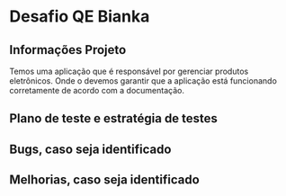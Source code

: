 # Desafio QE Bianka
## Informações Projeto
Temos uma aplicação que é responsável por gerenciar produtos eletrônicos.
Onde o devemos garantir que a aplicação está funcionando corretamente de acordo com a documentação.

## Plano de teste e estratégia de testes
## Bugs, caso seja identificado
## Melhorias, caso seja identificado
